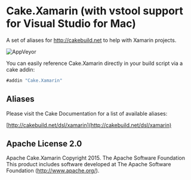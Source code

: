 # Cake.Xamarin (with vstool support for Visual Studio for Mac)
A set of aliases for http://cakebuild.net to help with Xamarin projects.

![AppVeyor](https://ci.appveyor.com/api/projects/status/github/redth/Cake.Xamarin)

You can easily reference Cake.Xamarin directly in your build script via a cake addin:

```csharp
#addin "Cake.Xamarin"
```

## Aliases

Please visit the Cake Documentation for a list of available aliases:

[http://cakebuild.net/dsl/xamarin](http://cakebuild.net/dsl/xamarin)

## Apache License 2.0
Apache Cake.Xamarin Copyright 2015. The Apache Software Foundation This product includes software developed at The Apache Software Foundation (http://www.apache.org/).
